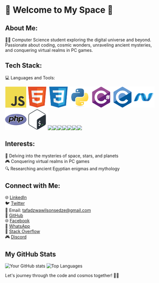 # 🚀 Welcome to My Space 🌌

## About Me:
👨‍💻 Computer Science student exploring the digital universe and beyond. Passionate about coding, cosmic wonders, unraveling ancient mysteries, and conquering virtual realms in PC games.

## Tech Stack:
💻 Languages and Tools:  
     
   <img src="https://raw.githubusercontent.com/devicons/devicon/master/icons/javascript/javascript-original.svg" height="70"><img src="https://raw.githubusercontent.com/devicons/devicon/master/icons/html5/html5-original.svg" height="70"><img src="https://raw.githubusercontent.com/devicons/devicon/master/icons/css3/css3-original.svg" height="70"><img src="https://raw.githubusercontent.com/devicons/devicon/master/icons/python/python-original.svg" height="70"><img src="https://raw.githubusercontent.com/devicons/devicon/master/icons/csharp/csharp-original.svg" height="70"><img
   src="https://raw.githubusercontent.com/devicons/devicon/master/icons/c/c-original.svg" height="70"><img                                                                         src="https://raw.githubusercontent.com/devicons/devicon/master/icons/dot-net/dot-net-original.svg" height="70"><img src="https://raw.githubusercontent.com/devicons/devicon/master/icons/php/php-original.svg" height="70"><img src="https://raw.githubusercontent.com/devicons/devicon/master/icons/bash/bash-original.svg" height="70"><img
   src="https://cdn.jsdelivr.net/gh/devicons/devicon@latest/icons/git/git-original-wordmark.svg" height="70"/><img src="https://cdn.jsdelivr.net/gh/devicons/devicon@latest/icons/github/github-original-wordmark.svg" height="70"/><img src="https://cdn.jsdelivr.net/gh/devicons/devicon@latest/icons/django/django-plain-wordmark.svg" height="70"/><img src="https://cdn.jsdelivr.net/gh/devicons/devicon@latest/icons/react/react-original-wordmark.svg" height="70"/><img src="https://cdn.jsdelivr.net/gh/devicons/devicon@latest/icons/linux/linux-original.svg" height="70"/><img src="https://cdn.jsdelivr.net/gh/devicons/devicon@latest/icons/tailwindcss/tailwindcss-original-wordmark.svg" height="70"/><img src="https://cdn.jsdelivr.net/gh/devicons/devicon@latest/icons/bootstrap/bootstrap-original-wordmark.svg" height="70"/>
          
          
          
          
          
          
           

   
## Interests:
🌟 Delving into the mysteries of space, stars, and planets  
🎮 Conquering virtual realms in PC games  
🔍 Researching ancient Egyptian enigmas and mythology  

## Connect with Me:
🌐 [LinkedIn](https://www.linkedin.com/in/tafadzwa-wilson-sedze-2088b6177/)  
🐦 [Twitter](https://twitter.com/WilsonCentaurus)  
📧 Email: tafadzwawilsonsedze@gmail.com  
💼 [GitHub](https://github.com/wilson3centaurus/)  
🌐 [Facebook](https://www.facebook.com/wilson.sedze)  
📱 [WhatsApp](+263787209882)  
💬 [Stack Overflow](https://stackoverflow.com/users/22443742/tafadzwa-wilson-sedze)  
🎮 [Discord](Wilson_Centaurus)
  

## My GitHub Stats
![Your GitHub stats](https://github-readme-stats.vercel.app/api?username=wilson3centaurus&show_icons=true&theme=radical)
![Top Languages](https://github-readme-stats.vercel.app/api/top-langs/?username=wilson3centaurus&layout=compact&theme=radical)


Let's journey through the code and cosmos together! 🚀🌠

